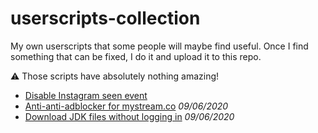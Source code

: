 # userscripts-collection

My own userscripts that some people will maybe find useful. Once I find something that can be fixed, I do it and upload it to this repo.

:warning: Those scripts have absolutely nothing amazing!

* [Disable Instagram seen event](https://github.com/Maeeen/userscripts-collection/blob/master/disable-seen-instagram-dms.user.js)
* [Anti-anti-adblocker for mystream.co](https://raw.githubusercontent.com/Maeeen/userscripts-collection/master/anti-anti-adblock-mystream.user.js) _09/06/2020_
* [Download JDK files without logging in](https://github.com/Maeeen/userscripts-collection/raw/master/download-jdk-no-account.user.js) _09/06/2020_

